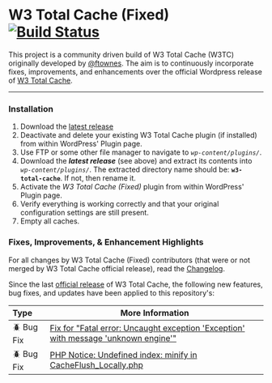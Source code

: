 # W3 Total Cache (Fixed) [![Build Status](https://travis-ci.org/szepeviktor/w3-total-cache-fixed.svg?branch=v0.9.5.x)](https://travis-ci.org/szepeviktor/w3-total-cache-fixed)

This project is a community driven build of W3 Total Cache (W3TC) originally developed by [@ftownes](https://github.com/ftownes).  The aim is to continuously incorporate fixes, improvements, and enhancements over the official Wordpress release of [W3 Total Cache](https://wordpress.org/plugins/w3-total-cache/).

---

### Installation

1. Download the [latest release](https://github.com/szepeviktor/w3-total-cache-fixed/releases/latest)
1. Deactivate and delete your existing W3 Total Cache plugin (if installed) from within WordPress' Plugin page.
1. Use FTP or some other file manager to navigate to _`wp-content/plugins/`_.
1. Download the **_latest release_** (see above) and extract its contents into _`wp-content/plugins/`_. The extracted directory name should be: **`w3-total-cache`**.  If not, then rename it.
1. Activate the _W3 Total Cache (Fixed)_ plugin from within WordPress' Plugin page.
1. Verify everything is working correctly and that your original configuration settings are still present.
1. Empty all caches.

### Fixes, Improvements, & Enhancement Highlights

For all changes by W3 Total Cache (Fixed) contributors (that were or not merged by W3 Total Cache official release), read the [Changelog](https://github.com/szepeviktor/w3-total-cache-fixed/wiki/Changelog).

Since the last [official release](https://wordpress.org/plugins/w3-total-cache/) of W3 Total Cache, the following new features, bug fixes, and updates have been applied to this repository's:

<!--- :cyclone: New Feature | [Label](https://github.com/) | --->
<!--- :beetle: Bug Fix | [Label](https://github.com/) | --->
<!--- :diamond_shape_with_a_dot_inside: Update | [Label](https://github.com/) | --->

Type | More Information |
:--- | --- |
:beetle: Bug Fix | [Fix for "Fatal error: Uncaught exception 'Exception' with message 'unknown engine'"](https://github.com/szepeviktor/w3-total-cache-fixed/pull/553) |
:beetle: Bug Fix | [PHP Notice:  Undefined index: minify in CacheFlush_Locally.php](https://github.com/szepeviktor/w3-total-cache-fixed/pull/554) |